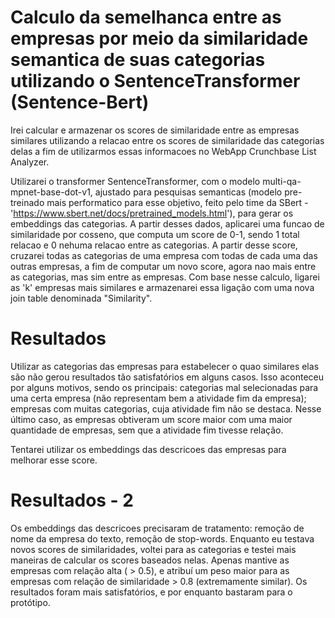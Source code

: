 # Calculo da semelhanca entre as empresas por meio da similaridade semantica de suas categorias utilizando o SentenceTransformer (Sentence-Bert)

Irei calcular e armazenar os scores de similaridade entre as empresas similares utilizando a relacao entre os scores de 
similaridade das categorias delas a fim de utilizarmos essas informacoes no WebApp Crunchbase List 
Analyzer.

Utilizarei o transformer SentenceTransformer, com o modelo multi-qa-mpnet-base-dot-v1, ajustado para 
pesquisas semanticas (modelo pre-treinado mais performatico para esse objetivo, feito pelo time da 
SBert - 'https://www.sbert.net/docs/pretrained_models.html'), para gerar os embeddings das 
categorias. A partir desses dados, aplicarei uma funcao de similaridade por cosseno, que computa um 
score de 0-1, sendo 1 total relacao e 0 nehuma relacao entre as categorias. A partir desse score,
cruzarei todas as categorias de uma empresa com todas de cada uma das outras empresas,
a fim de computar um novo score, agora nao mais entre as categorias, mas sim entre as empresas. Com base nesse 
calculo, ligarei as 'k' empresas mais similares e armazenarei essa ligação com uma nova join table denominada "Similarity".

# Resultados

Utilizar as categorias das empresas para estabelecer o quao similares elas são não gerou resultados 
tão satisfatórios em alguns casos. Isso aconteceu por alguns motivos, sendo os principais: 
categorias mal selecionadas para uma certa empresa (não representam bem a atividade fim da empresa);
empresas com muitas categorias, cuja atividade fim não se destaca. Nesse último caso, as empresas obtiveram 
um score maior com uma maior quantidade de empresas, sem que a atividade fim tivesse relação.

Tentarei utilizar os embeddings das descricoes das empresas para melhorar esse score.

# Resultados - 2

Os embeddings das descricoes precisaram de tratamento: remoção de nome da empresa do texto, remoção de 
stop-words. Enquanto eu testava novos scores de similaridades, voltei para as categorias e testei mais 
maneiras de calcular os scores baseados nelas. Apenas mantive as empresas com relação alta ( > 0.5), e atribuí um 
peso maior para as empresas com relação de similaridade > 0.8 (extremamente similar). Os resultados foram mais 
satisfatórios, e por enquanto bastaram para o protótipo.
